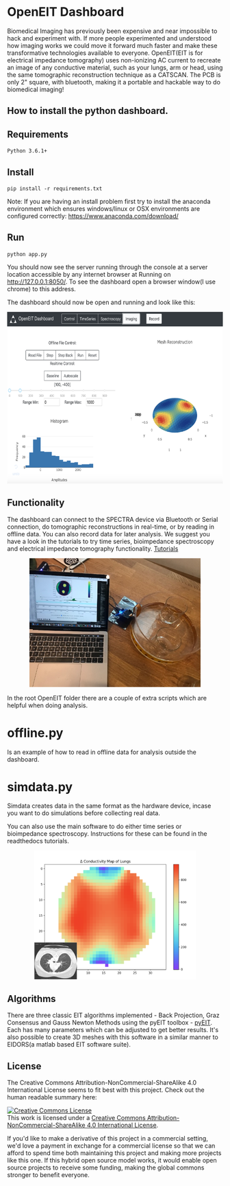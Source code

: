 # OpenEIT Dashboard

Biomedical Imaging has previously been expensive and near impossible to hack and experiment with. If more people experimented and understood how imaging works we could move it forward much faster and make these transformative technologies available to everyone. OpenEIT(EIT is for electrical impedance tomography) uses non-ionizing AC current to recreate an image of any conductive material, such as your lungs, arm or head, using the same tomographic reconstruction technique as a CATSCAN. The PCB is only 2" square, with bluetooth, making it a portable and hackable way to do biomedical imaging!

##  How to install the python dashboard. 

## Requirements
```
Python 3.6.1+
```

## Install
```
pip install -r requirements.txt

```

Note: If you are having an install problem first try to install the anaconda environment which ensures windows/linux or OSX environments are configured correctly: https://www.anaconda.com/download/ 

## Run
```
python app.py
```
You should now see the server running through the console at a server location accessible by any internet browser at Running on http://127.0.0.1:8050/. To see the dashboard open a browser window(I use chrome) to this address.

The dashboard should now be open and running and look like this: 

<p align="center">
	<img src="images/software.png" height="400">
</p>

## Functionality 

The dashboard can connect to the SPECTRA device via Bluetooth or Serial connection, do tomographic reconstructions in real-time, or by reading in offline data. You can also record data for later analysis. We suggest you have a look in the tutorials to try time series, bioimpedance spectroscopy and electrical impedance tomography functionality. [Tutorials](https://openeitgithubio.readthedocs.io/en/latest/)

<p align="center">
	<img src="images/eit32.jpeg" height="300">
</p>


In the root OpenEIT folder there are a couple of extra scripts which are helpful when doing analysis. 

# offline.py 

Is an example of how to read in offline data for analysis outside the dashboard. 

# simdata.py 

Simdata creates data in the same format as the hardware device, incase you want to do simulations before collecting real data. 

You can also use the main software to do either time series or bioimpedance spectroscopy. Instructions for these can be found in the readthedocs tutorials. 

<p align="center">
	<img src="images/LungscomparedtoCTScan.png" height="300">
</p>

## Algorithms 

There are three classic EIT algorithms implemented - Back Projection, Graz Consensus and Gauss Newton Methods using the pyEIT toolbox - [pyEIT](https://github.com/liubenyuan/pyEIT). Each has many parameters which can be adjusted to get better results. It's also possible to create 3D meshes with this software in a similar manner to EIDORS(a matlab based EIT software suite). 

## License 

The Creative Commons Attribution-NonCommercial-ShareAlike 4.0 International License seems to fit best with this project. Check out the human readable summary here: 

<a rel="license" href="http://creativecommons.org/licenses/by-nc-sa/4.0/"><img alt="Creative Commons License" style="border-width:0" src="https://i.creativecommons.org/l/by-nc-sa/4.0/88x31.png" /></a><br />This work is licensed under a <a rel="license" href="http://creativecommons.org/licenses/by-nc-sa/4.0/">Creative Commons Attribution-NonCommercial-ShareAlike 4.0 International License</a>.

If you'd like to make a derivative of this project in a commercial setting, we'd love a payment in exchange for a commercial license so that we can afford to spend time both maintaining this project and making more projects like this one. If this hybrid open source model works, it would enable open source projects to receive some funding, making the global commons stronger to benefit everyone. 




